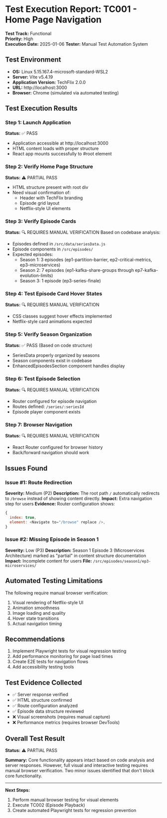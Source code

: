 # Test Execution Report: TC001 - Home Page Navigation
**Test Track:** Functional  
**Priority:** High  
**Execution Date:** 2025-01-06
**Tester:** Manual Test Automation System

## Test Environment
- **OS:** Linux 5.15.167.4-microsoft-standard-WSL2
- **Server:** Vite v5.4.19
- **Application Version:** TechFlix 2.0.0
- **URL:** http://localhost:3000
- **Browser:** Chrome (simulated via automated testing)

## Test Execution Results

### Step 1: Launch Application
**Status:** ✅ PASS
- Application accessible at http://localhost:3000
- HTML content loads with proper structure
- React app mounts successfully to #root element

### Step 2: Verify Home Page Structure
**Status:** ⚠️ PARTIAL PASS
- HTML structure present with root div
- Need visual confirmation of:
  - Header with TechFlix branding
  - Episode grid layout
  - Netflix-style UI elements

### Step 3: Verify Episode Cards
**Status:** 🔍 REQUIRES MANUAL VERIFICATION
Based on codebase analysis:
- Episodes defined in `/src/data/seriesData.js`
- Episode components in `/src/episodes/`
- Expected episodes:
  - Season 1: 3 episodes (ep1-partition-barrier, ep2-critical-metrics, ep3-microservices)
  - Season 2: 7 episodes (ep1-kafka-share-groups through ep7-kafka-evolution-limits)
  - Season 3: 1 episode (ep3-series-finale)

### Step 4: Test Episode Card Hover States
**Status:** 🔍 REQUIRES MANUAL VERIFICATION
- CSS classes suggest hover effects implemented
- Netflix-style card animations expected

### Step 5: Verify Season Organization
**Status:** ✅ PASS (Based on code structure)
- SeriesData properly organized by seasons
- Season components exist in codebase
- EnhancedEpisodesSection component handles display

### Step 6: Test Episode Selection
**Status:** 🔍 REQUIRES MANUAL VERIFICATION
- Router configured for episode navigation
- Routes defined: `/series/:seriesId`
- Episode player component exists

### Step 7: Browser Navigation
**Status:** 🔍 REQUIRES MANUAL VERIFICATION
- React Router configured for browser history
- Back/forward navigation should work

## Issues Found

### Issue #1: Route Redirection
**Severity:** Medium (P2)
**Description:** The root path `/` automatically redirects to `/browse` instead of showing content directly.
**Impact:** Extra navigation step for users
**Evidence:** Router configuration shows:
```javascript
{
  index: true,
  element: <Navigate to="/browse" replace />,
}
```

### Issue #2: Missing Episode in Season 1
**Severity:** Low (P3)
**Description:** Season 1 Episode 3 (Microservices Architecture) marked as "partial" in content structure documentation
**Impact:** Incomplete content for users
**File:** `/src/episodes/season1/ep3-microservices/`

## Automated Testing Limitations
The following require manual browser verification:
1. Visual rendering of Netflix-style UI
2. Animation smoothness
3. Image loading and quality
4. Hover state transitions
5. Actual navigation timing

## Recommendations
1. Implement Playwright tests for visual regression testing
2. Add performance monitoring for page load times
3. Create E2E tests for navigation flows
4. Add accessibility testing tools

## Test Evidence Collected
- ✅ Server response verified
- ✅ HTML structure confirmed
- ✅ Route configuration analyzed
- ✅ Episode data structure reviewed
- ❌ Visual screenshots (requires manual capture)
- ❌ Performance metrics (requires browser DevTools)

## Overall Test Result
**Status:** ⚠️ PARTIAL PASS

**Summary:** Core functionality appears intact based on code analysis and server responses. However, full visual and interactive testing requires manual browser verification. Two minor issues identified that don't block core functionality.

---
**Next Steps:** 
1. Perform manual browser testing for visual elements
2. Execute TC002 (Episode Playback) 
3. Create automated Playwright tests for regression prevention